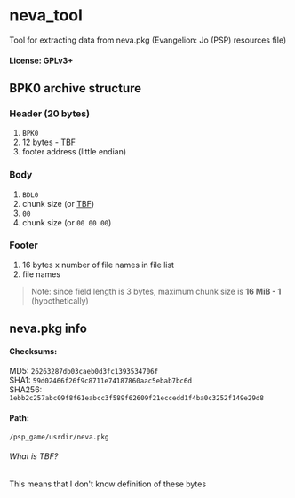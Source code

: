 # neva_tool
Tool for extracting data from neva.pkg (Evangelion: Jo (PSP) resources file)
#### License: GPLv3+
## BPK0 archive structure
### Header (20 bytes)
1. `BPK0`
2. 12 bytes - [TBF](#what-is-tbf)
3. footer address (little endian)

### Body
1. `BDL0`
2. chunk size (or [TBF](#what-is-tbf))
3. `00`
4. chunk size (or `00 00 00`)

### Footer
1. 16 bytes x number of file names in file list
2. file names

> Note: since field length is 3 bytes, maximum chunk size is **16 MiB - 1** (hypothetically)

## neva.pkg info
#### Checksums:
MD5:    `26263287db03caeb0d3fc1393534706f`  
SHA1:   `59d02466f26f9c8711e74187860aac5ebab7bc6d`  
SHA256: `1ebb2c257abc09f8f61eabcc3f589f62609f21eccedd1f4ba0c3252f149e29d8`  
#### Path:
`/psp_game/usrdir/neva.pkg`
###### What is TBF?
This means that I don't know definition of these bytes
